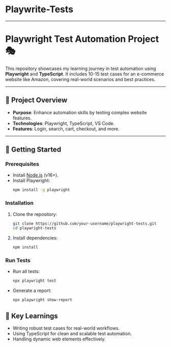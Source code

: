# Playwrite-Tests

---

# Playwright Test Automation Project 🎭

This repository showcases my learning journey in test automation using **Playwright** and **TypeScript**. It includes 10-15 test cases for an e-commerce website like Amazon, covering real-world scenarios and best practices.

---

## 📌 Project Overview

- **Purpose**: Enhance automation skills by testing complex website features.  
- **Technologies**: Playwright, TypeScript, VS Code.  
- **Features**: Login, search, cart, checkout, and more.

---

## 🚀 Getting Started

### Prerequisites
- Install [Node.js](https://nodejs.org/) (v16+).
- Install Playwright:
  ```bash
  npm install -g playwright
  ```

### Installation
1. Clone the repository:
   ```bash
   git clone https://github.com/your-username/playwright-tests.git
   cd playwright-tests
   ```
2. Install dependencies:
   ```bash
   npm install
   ```

### Run Tests
- Run all tests:
  ```bash
  npx playwright test
  ```
- Generate a report:
  ```bash
  npx playwright show-report
  ```

## 📖 Key Learnings

- Writing robust test cases for real-world workflows.  
- Using TypeScript for clean and scalable test automation.  
- Handling dynamic web elements effectively.
